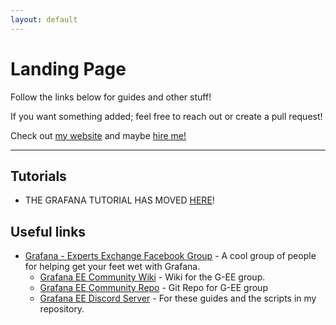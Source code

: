 ```yaml
---
layout: default
---
```


# Landing Page

Follow the links below for guides and other stuff!

If you want something added; feel free to reach out or create a pull request!

Check out [my website](https://alexsguardian.net) and maybe [hire me!](https://alexsguardian.net/hire-me/)

-----

## Tutorials

- THE GRAFANA TUTORIAL HAS MOVED [HERE](https://alexsguardian.net/grafana-guide/)!

## Useful links

- [Grafana - Experts Exchange Facebook Group](https://facebook.com/groups/grafanaexpertsexchange) - A cool group of people for helping get your feet wet with Grafana.
    - [Grafana EE Community Wiki](https://g-ee.alexsguardian.net) - Wiki for the G-EE group.
    - [Grafana EE Community Repo](https://github.com/alexandzors/g-ee) - Git Repo for G-EE group
    - [Grafana EE Discord Server](https://discord.gg/8y6sndR) - For these guides and the scripts in my repository.
